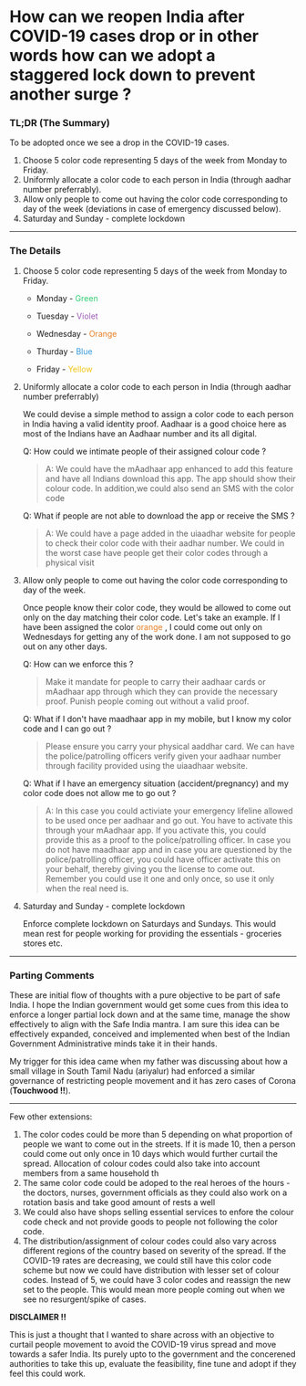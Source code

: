 # How can we reopen India after COVID-19 cases drop or in other words how can we adopt a staggered lock down to prevent another surge ?

### TL;DR (The Summary)

To be adopted once we see a drop in the COVID-19 cases.

1. Choose 5 color code representing 5 days of the week from Monday to Friday.
2. Uniformly allocate a color code to each person in India (through aadhar number preferrably).
3. Allow only people to come out having the color code corresponding to day of the week (deviations in case of emergency discussed below).
4. Saturday and Sunday - complete lockdown

---

### The Details

1. Choose 5 color code representing 5 days of the week from Monday to Friday.

   - Monday - <span style="color:#2ecc71"> Green </span>

   - Tuesday - <span style="color:#9b59b6"> Violet </span>

   - Wednesday - <span style="color:#e67e22"> Orange </span>

   - Thurday - <span style="color:#3498db"> Blue </span>

   - Friday - <span style="color:#f1c40f"> Yellow </span>

2. Uniformly allocate a color code to each person in India (through aadhar number preferrably)

   We could devise a simple method to assign a color code to each person in India having a valid identity proof. Aadhaar is a good choice here as most of the Indians have an Aadhaar number and its all digital.

   Q: How could we intimate people of their assigned colour code ?

   > A: We could have the mAadhaar app enhanced to add this feature and have all Indians download this app. The app should show their colour code. In addition,we could also send an SMS with the color code

   Q: What if people are not able to download the app or receive the SMS ?

   > A: We could have a page added in the uiaadhar website for people to check their color code with their aadhar number. We could in the worst case have people get their color codes through a physical visit

3. Allow only people to come out having the color code corresponding to day of the week.

   Once people know their color code, they would be allowed to come out only on the day matching their color code. Let's take an example. If I have been assigned the color <span style="color:#e67e22"> orange </span>, I could come out only on Wednesdays for getting any of the work done. I am not supposed to go out on any other days.

   Q: How can we enforce this ?

   > Make it mandate for people to carry their aadhaar cards or mAadhaar app through which they can provide the necessary proof. Punish people coming out without a valid proof.

   Q: What if I don't have maadhaar app in my mobile, but I know my color code and I can go out ?

   > Please ensure you carry your physical aaddhar card. We can have the police/patrolling officers verify given your aadhaar number through facility provided using the uiaadhaar website.

   Q: What if I have an emergency situation (accident/pregnancy) and my color code does not allow me to go out ?

   > A: In this case you could activiate your emergency lifeline allowed to be used once per aadhaar and go out. You have to activate this through your mAadhaar app. If you activate this, you could provide this as a proof to the police/patrolling officer. In case you do not have maadhaar app and in case you are questioned by the police/patrolling officer, you could have officer activate this on your behalf, thereby giving you the license to come out. Remember you could use it one and only once, so use it only when the real need is.

4. Saturday and Sunday - complete lockdown

   Enforce complete lockdown on Saturdays and Sundays. This would mean rest for people working for providing the essentials - groceries stores etc.

---

### Parting Comments

These are initial flow of thoughts with a pure objective to be part of safe India. I hope the Indian government would get some cues from this idea to enforce a longer partial lock down and at the same time, manage the show effectively to align with the Safe India mantra.
I am sure this idea can be effectively expanded, conceived and implemented when best of the Indian Government Administrative minds take it in their hands.

My trigger for this idea came when my father was discussing about how a small village in South Tamil Nadu (ariyalur) had enforced a similar governance of restricting people movement and it has zero cases of Corona (**Touchwood !!**).

---

Few other extensions:

1. The color codes could be more than 5 depending on what proportion of people we want to come out in the streets. If it is made 10, then a person could come out only once in 10 days which would further curtail the spread. Allocation of colour codes could also take into account members from a same household th
2. The same color code could be adoped to the real heroes of the hours - the doctors, nurses, government officials as they could also work on a rotation basis and take good amount of rests a well
3. We could also have shops selling essential services to enfore the colour code check and not provide goods to people not following the color code.
4. The distribution/assignment of colour codes could also vary across different regions of the country based on severity of the spread. If the COVID-19 rates are decreasing, we could still have this color code scheme but now we could have distribution with lesser set of colour codes. Instead of 5, we could have 3 color codes and reassign the new set to the people. This would mean more people coming out when we see no resurgent/spike of cases.

**DISCLAIMER !!**

This is just a thought that I wanted to share across with an objective to curtail people movement to avoid the COVID-19 virus spread and move towards a safer India. Its purely upto to the government and the concerened authorities to take this up, evaluate the feasibility, fine tune and adopt if they feel this could work.

